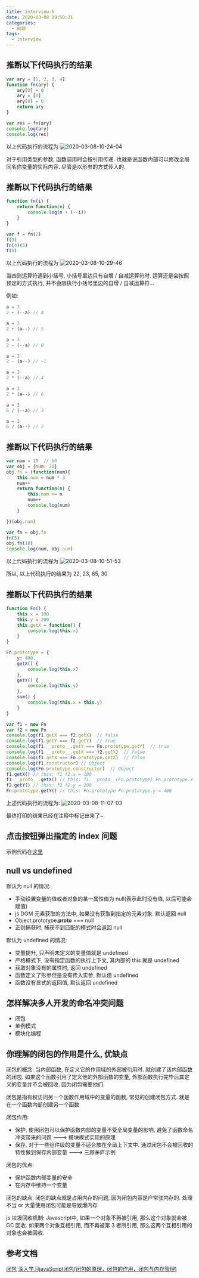 ```yaml
---
title: interview-5
date: 2020-03-08 09:50:31
categories:
  - 前端
tags:
  - interview
---
```


## 推断以下代码执行的结果

```js
var ary = [1, 2, 3, 4]
function fn(ary) {
    ary[0] = 0
    ary = [0]
    ary[0] = 0
    return ary
}

var res = fn(ary)
console.log(ary)
console.log(res)
```
<!-- more -->

以上代码执行的流程为
![2020-03-08-10-24-04](http://handle-note-img.niubishanshan.top/2020-03-08-10-24-04.png)

对于引用类型的参数, 函数调用时会按引用传递. 也就是说函数内部可以修改全局同名你变量的实际内容. 尽管是以形参的方式传入的.

## 推断以下代码执行的结果

```js
function fn(i) {
    return function(n) {
        console.log(n + (--i))
    }
}

var f = fn(2)
f(3)
fn(4)(5)
f(8)
```

以上代码执行的流程为
![2020-03-08-10-29-46](http://handle-note-img.niubishanshan.top/2020-03-08-10-29-46.png)

当四则运算符遇到小括号, 小括号里边只有自增 / 自减运算符时. 运算还是会按照预定的方式执行, 并不会限执行小括号里边的自增 / 自减运算符...

例如:
```js
a = 3
2 + (--a) // 4

a = 3
2 + (a--) // 5

a = 3
2 - (--a) // 0

a = 3
2 - (a--) // -1

a = 3
2 * (--a) // 4

a = 3
2 * (a--) // 6

a = 3
6 / (--a) // 3

a = 3
6 / (a--) // 2
```

## 推断以下代码执行的结果

```js
var num = 10  // 60
var obj = {num: 20}
obj.fn = (function(num){
    this.num = num * 3
    num++
    return function(n) {
        this.num += n
        num++
        console.log(num)
    }

})(obj.num)

var fn = obj.fn
fn(5)
obj.fn(10)
console.log(num, obj.num)
```

以上代码执行的流程为
![2020-03-08-10-51-53](http://handle-note-img.niubishanshan.top/2020-03-08-10-51-53.png)

所以, 以上代码执行的结果为 22, 23, 65, 30

## 推断以下代码执行的结果

```js
function Fn() {
    this.x = 100
    this.y = 200
    this.getX = function() {
        console.log(this.x)
    }
}

Fn.prototype = {
    y: 400,
    getX() {
        console.log(this.x)
    },
    getY() {
        console.log(this.y)
    },
    sum() {
        console.log(this.x + this.y)
    }
}

var f1 = new Fn
var f2 = new Fn
console.log(f1.getX === f2.getX)  // false
console.log(f1.getY === f2.getY)  // true
console.log(f1.__proto__.getY === Fn.prototype.getY)  // true
console.log(f1.__proto__.getX === f2.getX)  // false
console.log(f1.getX === Fn.prototype.getX)  // false
console.log(f1.constructor) // Object
console.log(Fn.prototype.constructor)  // Object
f1.getX() // this: f1 f1.x = 100
f1.__proto__.getX() // this: f1.__proto__(Fn.prototype) Fn.prototype.x = undefined
f2.getY() // this: f2 f2.y = 200
Fn.prototype.getY() // this: Fn.prototype Fn.prototype.y = 400
```

上述代码执行的流程为:
![2020-03-08-11-07-03](http://handle-note-img.niubishanshan.top/2020-03-08-11-07-03.png)

最终打印的结果已经在注释中标记出来了~

## 点击按钮弹出指定的 index 问题

示例代码在[这里](https://github.com/luoquanquan/learn-fe/tree/master/basic-js/click-index-btn)

## null vs undefined

默认为 null 的情况:
- 手动设置变量的值或者对象的某一属性值为 null(表示此时没有值, 以后可能会赋值)
- js DOM 元素获取的方法中, 如果没有获取到指定的元素对象. 默认返回 null
- Object.prototype.__proto__ === null
- 正则捕获时, 捕获不到匹配的模式时会返回 null

默认为 undefined 的情况:
- 变量提升, 只声明未定义的变量值就是 undefined
- 严格模式下, 没有指定函数的执行上下文, 其内部的 this 就是 undefined
- 获取对象没有的属性时, 返回 undefined
- 函数定义了形参但是没有传入实参, 默认值 undefined
- 函数没有显式的返回值, 默认返回 undefined

## 怎样解决多人开发的命名冲突问题

- 闭包
- 单例模式
- 模块化编程

## 你理解的闭包的作用是什么, 优缺点

闭包的概念:
当内部函数, 在定义它的作用域的外部被引用时. 就创建了该内部函数的闭包. 如果这个函数引用了定义他的外部函数的变量, 外部函数执行完毕后其定义的变量并不会被回收. 因为闭包需要他们.

闭包是指有权访问另一个函数作用域中的变量的函数, 常见的创建闭包方式. 就是在一个函数内部创建另一个函数

闭包作用:
- 保护, 使用闭包可以保护函数内部的变量不受全局变量的影响, 避免了函数命名冲突带来的问题 ---> 模块模式实现的原理
- 保存, 对于一些组件级的变量不适合放在全局上下文中. 通过闭包不会被回收的特性做到保存内部变量 ---> 三顾茅庐示例

闭包的优点:
- 保护函数内部变量的安全
- 在内存中维持一个变量

闭包的缺点:
闭包的缺点就是占用内存的问题, 因为闭包内容是户常驻内存的. 处理不当 or 大量使用闭包可能是导致爆内存

js 垃圾回收机制:
Javascript中, 如果一个对象不再被引用, 那么这个对象就会被 GC 回收. 如果两个对象互相引用, 而不再被第 3 者所引用, 那么这两个互相引用的对象也会被回收.

## 参考文档

[闭包](https://developer.mozilla.org/zh-CN/docs/Web/JavaScript/Closures)
[深入学习javaScript闭包(闭包的原理，闭包的作用，闭包与内存管理)](https://www.cnblogs.com/shiyou00/p/10598010.html)
